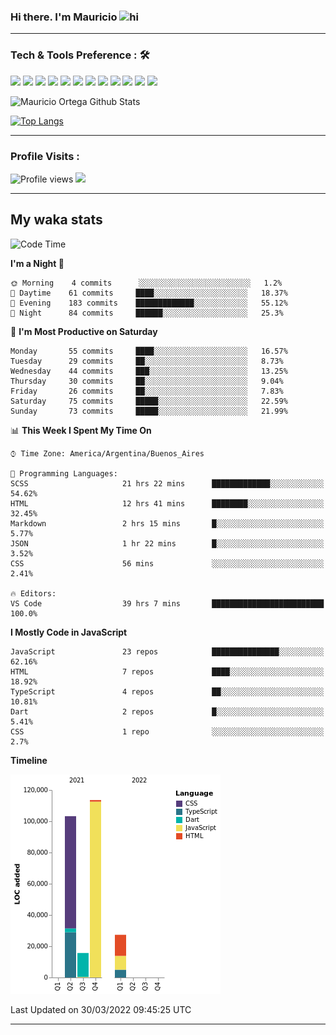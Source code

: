 ### Hi there. I'm Mauricio <img src="https://user-images.githubusercontent.com/1303154/88677602-1635ba80-d120-11ea-84d8-d263ba5fc3c0.gif" width="28px" alt="hi">


<!--
**Nekzus/Nekzus** is a ✨ _special_ ✨ repository because its `README.md` (this file) appears on your GitHub profile.

Here are some ideas to get you started:

- 🔭 I’m currently working on ...
- 🌱 I’m currently learning ...
- 👯 I’m looking to collaborate on ...
- 🤔 I’m looking for help with ...
- 💬 Ask me about ...
- 📫 How to reach me: ...
- 😄 Pronouns: ...
- ⚡ Fun fact: ...
-->

  
---

### Tech & Tools Preference : 🛠

<img src = "https://img.shields.io/badge/-HTML5-E34F26?style=flat&logo=html5&logoColor=white"> <img src = "https://img.shields.io/badge/-CSS3-1572B6?style=flat&logo=css3&logoColor=white">
<img src="https://img.shields.io/badge/-Bootstrap-563D7C?style=flat&logo=bootstrap&logoColor=white">
<img src="https://img.shields.io/badge/-JavaScript-eed718?style=flat&logo=javascript&logoColor=ffffff">
<img src="https://img.shields.io/badge/-Sass-cc6699?style=flat&logo=sass&logoColor=ffffff">
<img src="https://img.shields.io/badge/-React-000000?style=flat&logo=react&logoColor=00c8ff">
<img src="https://img.shields.io/badge/-Node.js-3C873A?style=flat&logo=Node.js&logoColor=white">
<img src="https://img.shields.io/badge/-Firebase-FFA611?style=flat&logo=firebase&logoColor=FFFFFF">
<img src="http://img.shields.io/badge/-Git-F1502F?style=flat&logo=git&logoColor=FFFFFF">
<img src="http://img.shields.io/badge/-Github-000000?style=flat&logo=github&logoColor=FFFFFF">
<img src="http://img.shields.io/badge/-VS%20Code-007ACC?style=flat&logo=visual%20studio%20code&logoColor=white">
<img src="http://img.shields.io/badge/-Vercel-black?style=flat&logo=vercel&logoColor=white">

![Mauricio Ortega Github Stats](https://github-readme-stats.vercel.app/api?username=Nekzus&show_icons=true&title_color=fff&icon_color=79ff97&text_color=9f9f9f&bg_color=151515)

[![Top Langs](https://github-readme-stats.vercel.app/api/top-langs/?username=Nekzus&layout=compact&title_color=fff&icon_color=79ff97&text_color=9f9f9f&bg_color=151515)](https://github.com/anuraghazra/github-readme-stats)

---

### Profile Visits :
  
![Profile views](https://gpvc.arturio.dev/Nekzus)  <img src="https://img.shields.io/github/followers/Nekzus?label=Follow" style=" float:left, margin-right:10px" />

---


## My waka stats
<!--START_SECTION:waka-->
![Code Time](http://img.shields.io/badge/Code%20Time-765%20hrs%206%20mins-blue)

**I'm a Night 🦉** 

```text
🌞 Morning    4 commits      ░░░░░░░░░░░░░░░░░░░░░░░░░   1.2% 
🌆 Daytime    61 commits     ████░░░░░░░░░░░░░░░░░░░░░   18.37% 
🌃 Evening    183 commits    █████████████░░░░░░░░░░░░   55.12% 
🌙 Night      84 commits     ██████░░░░░░░░░░░░░░░░░░░   25.3%

```
📅 **I'm Most Productive on Saturday** 

```text
Monday       55 commits     ████░░░░░░░░░░░░░░░░░░░░░   16.57% 
Tuesday      29 commits     ██░░░░░░░░░░░░░░░░░░░░░░░   8.73% 
Wednesday    44 commits     ███░░░░░░░░░░░░░░░░░░░░░░   13.25% 
Thursday     30 commits     ██░░░░░░░░░░░░░░░░░░░░░░░   9.04% 
Friday       26 commits     ██░░░░░░░░░░░░░░░░░░░░░░░   7.83% 
Saturday     75 commits     █████░░░░░░░░░░░░░░░░░░░░   22.59% 
Sunday       73 commits     █████░░░░░░░░░░░░░░░░░░░░   21.99%

```


📊 **This Week I Spent My Time On** 

```text
⌚︎ Time Zone: America/Argentina/Buenos_Aires

💬 Programming Languages: 
SCSS                     21 hrs 22 mins      █████████████░░░░░░░░░░░░   54.62% 
HTML                     12 hrs 41 mins      ████████░░░░░░░░░░░░░░░░░   32.45% 
Markdown                 2 hrs 15 mins       █░░░░░░░░░░░░░░░░░░░░░░░░   5.77% 
JSON                     1 hr 22 mins        █░░░░░░░░░░░░░░░░░░░░░░░░   3.52% 
CSS                      56 mins             ░░░░░░░░░░░░░░░░░░░░░░░░░   2.41%

🔥 Editors: 
VS Code                  39 hrs 7 mins       █████████████████████████   100.0%

```

**I Mostly Code in JavaScript** 

```text
JavaScript               23 repos            ███████████████░░░░░░░░░░   62.16% 
HTML                     7 repos             ████░░░░░░░░░░░░░░░░░░░░░   18.92% 
TypeScript               4 repos             ██░░░░░░░░░░░░░░░░░░░░░░░   10.81% 
Dart                     2 repos             █░░░░░░░░░░░░░░░░░░░░░░░░   5.41% 
CSS                      1 repo              ░░░░░░░░░░░░░░░░░░░░░░░░░   2.7%

```


**Timeline**

![Chart not found](https://raw.githubusercontent.com/Nekzus/Nekzus/main/charts/bar_graph.png) 


 Last Updated on 30/03/2022 09:45:25 UTC
<!--END_SECTION:waka-->

---
